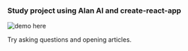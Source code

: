 ### Study project using Alan AI and create-react-app

![demo here](http://newsreader-ai.vercel.app)

Try asking questions and opening articles.
